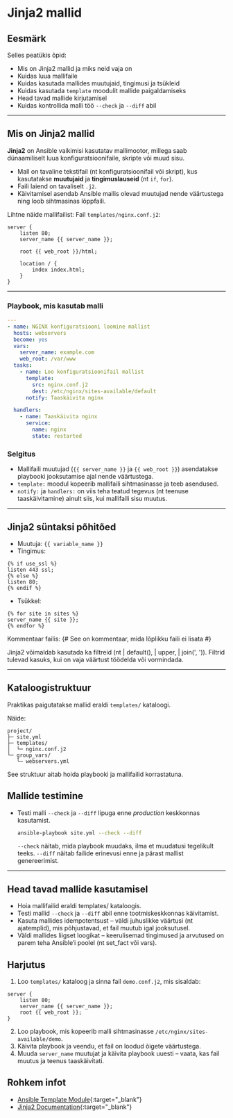 # Jinja2 mallid

## Eesmärk

Selles peatükis õpid:

- Mis on Jinja2 mallid ja miks neid vaja on
- Kuidas luua mallifaile
- Kuidas kasutada mallides muutujaid, tingimusi ja tsükleid
- Kuidas kasutada `template` moodulit mallide paigaldamiseks
- Head tavad mallide kirjutamisel
- Kuidas kontrollida malli töö `--check` ja `--diff` abil

---

## Mis on Jinja2 mallid

**Jinja2** on Ansible vaikimisi kasutatav mallimootor, millega saab dünaamiliselt luua konfiguratsioonifaile, skripte või muud sisu.

- Mall on tavaline tekstifail (nt konfiguratsioonifail või skript), kus kasutatakse **muutujaid** ja **tingimuslauseid** (nt `if`, `for`).
- Faili laiend on tavaliselt `.j2`.
- Käivitamisel asendab Ansible mallis olevad muutujad nende väärtustega ning loob sihtmasinas lõppfaili.

Lihtne näide mallifailist:
Fail `templates/nginx.conf.j2`:

```jinja2
server {
    listen 80;
    server_name {{ server_name }};

    root {{ web_root }}/html;

    location / {
        index index.html;
    }
}
```
---

### Playbook, mis kasutab malli

```yaml
---
- name: NGINX konfiguratsiooni loomine mallist
  hosts: webservers
  become: yes
  vars:
    server_name: example.com
    web_root: /var/www
  tasks:
    - name: Loo konfiguratsioonifail mallist
      template:
        src: nginx.conf.j2
        dest: /etc/nginx/sites-available/default
      notify: Taaskäivita nginx

  handlers:
    - name: Taaskäivita nginx
      service:
        name: nginx
        state: restarted
```

### Selgitus

- Mallifaili muutujad (`{{ server_name }}` ja `{{ web_root }}`) asendatakse playbooki jooksutamise ajal nende väärtustega.
- `template:` moodul kopeerib mallifaili sihtmasinasse ja teeb asendused.
- `notify:` ja `handlers:` on viis teha teatud tegevus (nt teenuse taaskäivitamine) ainult siis, kui mallifaili sisu muutus.

---

## Jinja2 süntaksi põhitõed

- Muutuja: `{{ variable_name }}`
- Tingimus:
```jinja2
{% if use_ssl %}
listen 443 ssl;
{% else %}
listen 80;
{% endif %}
```
- Tsükkel:
```jinja2
{% for site in sites %}
server_name {{ site }};
{% endfor %}
```
Kommentaar failis:
{# See on kommentaar, mida lõplikku faili ei lisata #}

Jinja2 võimaldab kasutada ka filtreid (nt | default(), | upper, | join(', ')). Filtrid tulevad kasuks, kui on vaja väärtust töödelda või vormindada.

---

## Kataloogistruktuur

Praktikas paigutatakse mallid eraldi `templates/` kataloogi.

Näide:
```
project/
├─ site.yml
├─ templates/
│  └─ nginx.conf.j2
└─ group_vars/
   └─ webservers.yml
```

See struktuur aitab hoida playbooki ja mallifailid korrastatuna.

## Mallide testimine

- Testi malli `--check` ja `--diff` lipuga enne *production* keskkonnas kasutamist.
    ```bash
    ansible-playbook site.yml --check --diff
    ```
    `--check` näitab, mida playbook muudaks, ilma et muudatusi tegelikult teeks.
    `--diff` näitab failide erinevusi enne ja pärast mallist genereerimist.

---

## Head tavad mallide kasutamisel

- Hoia mallifailid eraldi templates/ kataloogis.
- Testi mallid `--check` ja `--diff` abil enne tootmiskeskkonnas käivitamist.
- Kasuta mallides idempotentsust – väldi juhuslikke väärtusi (nt ajatemplid), mis põhjustavad, et fail muutub igal jooksutusel.
- Väldi mallides liigset loogikat – keerulisemad tingimused ja arvutused on parem teha Ansible’i poolel (nt set_fact või vars).

## Harjutus

1. Loo `templates/` kataloog ja sinna fail `demo.conf.j2`, mis sisaldab:
```jinja2
server {
    listen 80;
    server_name {{ server_name }};
    root {{ web_root }};
}
```
2. Loo playbook, mis kopeerib malli sihtmasinasse `/etc/nginx/sites-available/demo`.
3. Käivita playbook ja veendu, et fail on loodud õigete väärtustega.
4. Muuda `server_name` muutujat ja käivita playbook uuesti – vaata, kas fail muutus ja teenus taaskäivitati.

## Rohkem infot

- [Ansible Template Module](https://docs.ansible.com/ansible/latest/collections/ansible/builtin/template_module.html){:target="_blank"}  
- [Jinja2 Documentation](https://jinja.palletsprojects.com/en/latest/templates/){:target="_blank"}  
